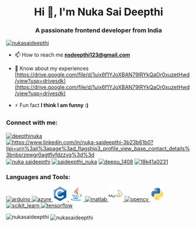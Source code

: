 <h1 align="center">Hi 👋, I'm Nuka Sai Deepthi</h1>
<h3 align="center">A passionate frontend developer from India</h3>

<p align="left"> <a href="https://github.com/ryo-ma/github-profile-trophy"><img src="https://github-profile-trophy.vercel.app/?username=nukasaideepthi" alt="nukasaideepthi" /></a> </p>

- 📫 How to reach me **nsdeepthi123@gmail.com**

- 📄 Know about my experiences [https://drive.google.com/file/d/1uix6f1YJoXBAN79IRYkQaOr0xuzetHwd/view?usp=drivesdk](https://drive.google.com/file/d/1uix6f1YJoXBAN79IRYkQaOr0xuzetHwd/view?usp=drivesdk)

- ⚡ Fun fact **I think I am funny :)**

<h3 align="left">Connect with me:</h3>
<p align="left">
<a href="https://twitter.com/deepthinuka" target="blank"><img align="center" src="https://raw.githubusercontent.com/rahuldkjain/github-profile-readme-generator/master/src/images/icons/Social/twitter.svg" alt="deepthinuka" height="30" width="40" /></a>
<a href="https://linkedin.com/in/https://www.linkedin.com/in/nuka-saideepthi-3b23b61b0?lipi=urn%3ali%3apage%3ad_flagship3_profile_view_base_contact_details%3bnbsrzewgr0agtflvfdzzvq%3d%3d" target="blank"><img align="center" src="https://raw.githubusercontent.com/rahuldkjain/github-profile-readme-generator/master/src/images/icons/Social/linked-in-alt.svg" alt="https://www.linkedin.com/in/nuka-saideepthi-3b23b61b0?lipi=urn%3ali%3apage%3ad_flagship3_profile_view_base_contact_details%3bnbsrzewgr0agtflvfdzzvq%3d%3d" height="30" width="40" /></a>
<a href="https://kaggle.com/nuka saideepthi" target="blank"><img align="center" src="https://raw.githubusercontent.com/rahuldkjain/github-profile-readme-generator/master/src/images/icons/Social/kaggle.svg" alt="nuka saideepthi" height="30" width="40" /></a>
<a href="https://instagram.com/saideepthi_nuka" target="blank"><img align="center" src="https://raw.githubusercontent.com/rahuldkjain/github-profile-readme-generator/master/src/images/icons/Social/instagram.svg" alt="saideepthi_nuka" height="30" width="40" /></a>
<a href="https://www.codechef.com/users/deepu_1408" target="blank"><img align="center" src="https://cdn.jsdelivr.net/npm/simple-icons@3.1.0/icons/codechef.svg" alt="deepu_1408" height="30" width="40" /></a>
<a href="https://www.hackerrank.com/18k41a0231" target="blank"><img align="center" src="https://raw.githubusercontent.com/rahuldkjain/github-profile-readme-generator/master/src/images/icons/Social/hackerrank.svg" alt="18k41a0231" height="30" width="40" /></a>
</p>

<h3 align="left">Languages and Tools:</h3>
<p align="left"> <a href="https://www.arduino.cc/" target="_blank"> <img src="https://cdn.worldvectorlogo.com/logos/arduino-1.svg" alt="arduino" width="40" height="40"/> </a> <a href="https://azure.microsoft.com/en-in/" target="_blank"> <img src="https://www.vectorlogo.zone/logos/microsoft_azure/microsoft_azure-icon.svg" alt="azure" width="40" height="40"/> </a> <a href="https://www.cprogramming.com/" target="_blank"> <img src="https://raw.githubusercontent.com/devicons/devicon/master/icons/c/c-original.svg" alt="c" width="40" height="40"/> </a> <a href="https://www.java.com" target="_blank"> <img src="https://raw.githubusercontent.com/devicons/devicon/master/icons/java/java-original.svg" alt="java" width="40" height="40"/> </a> <a href="https://www.mathworks.com/" target="_blank"> <img src="https://upload.wikimedia.org/wikipedia/commons/2/21/Matlab_Logo.png" alt="matlab" width="40" height="40"/> </a> <a href="https://www.mysql.com/" target="_blank"> <img src="https://raw.githubusercontent.com/devicons/devicon/master/icons/mysql/mysql-original-wordmark.svg" alt="mysql" width="40" height="40"/> </a> <a href="https://opencv.org/" target="_blank"> <img src="https://www.vectorlogo.zone/logos/opencv/opencv-icon.svg" alt="opencv" width="40" height="40"/> </a> <a href="https://www.python.org" target="_blank"> <img src="https://raw.githubusercontent.com/devicons/devicon/master/icons/python/python-original.svg" alt="python" width="40" height="40"/> </a> <a href="https://scikit-learn.org/" target="_blank"> <img src="https://upload.wikimedia.org/wikipedia/commons/0/05/Scikit_learn_logo_small.svg" alt="scikit_learn" width="40" height="40"/> </a> <a href="https://www.tensorflow.org" target="_blank"> <img src="https://www.vectorlogo.zone/logos/tensorflow/tensorflow-icon.svg" alt="tensorflow" width="40" height="40"/> </a> </p>

<p><img align="left" src="https://github-readme-stats.vercel.app/api/top-langs?username=nukasaideepthi&show_icons=true&locale=en&layout=compact" alt="nukasaideepthi" /></p>

<p>&nbsp;<img align="center" src="https://github-readme-stats.vercel.app/api?username=nukasaideepthi&show_icons=true&locale=en" alt="nukasaideepthi" /></p>
